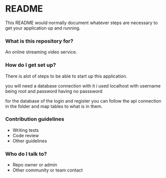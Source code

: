 # README #

This README would normally document whatever steps are necessary to get your application up and running.

### What is this repository for? ###

An online streaming video service.

### How do I get set up? ###

There is alot of steps to be able to start up this application.

you will need a database connection with it i used localhost with username being root and password having no passsword

for the database of the login and register you can follow the api connection in the folder and map tables to what is in them.


### Contribution guidelines ###

* Writing tests
* Code review
* Other guidelines

### Who do I talk to? ###

* Repo owner or admin
* Other community or team contact